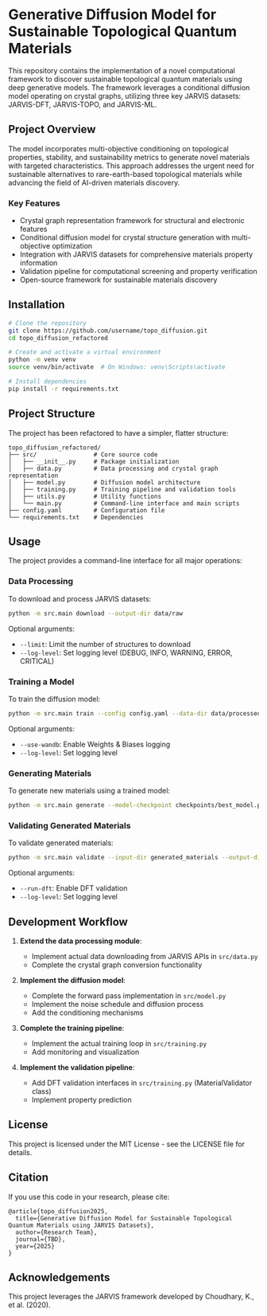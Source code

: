 # Generative Diffusion Model for Sustainable Topological Quantum Materials

This repository contains the implementation of a novel computational framework to discover sustainable topological quantum materials using deep generative models. The framework leverages a conditional diffusion model operating on crystal graphs, utilizing three key JARVIS datasets: JARVIS-DFT, JARVIS-TOPO, and JARVIS-ML.

## Project Overview

The model incorporates multi-objective conditioning on topological properties, stability, and sustainability metrics to generate novel materials with targeted characteristics. This approach addresses the urgent need for sustainable alternatives to rare-earth-based topological materials while advancing the field of AI-driven materials discovery.

### Key Features

- Crystal graph representation framework for structural and electronic features
- Conditional diffusion model for crystal structure generation with multi-objective optimization
- Integration with JARVIS datasets for comprehensive materials property information
- Validation pipeline for computational screening and property verification
- Open-source framework for sustainable materials discovery

## Installation

```bash
# Clone the repository
git clone https://github.com/username/topo_diffusion.git
cd topo_diffusion_refactored

# Create and activate a virtual environment
python -m venv venv
source venv/bin/activate  # On Windows: venv\Scripts\activate

# Install dependencies
pip install -r requirements.txt
```

## Project Structure

The project has been refactored to have a simpler, flatter structure:

```
topo_diffusion_refactored/
├── src/                # Core source code
│   ├── __init__.py     # Package initialization
│   ├── data.py         # Data processing and crystal graph representation
│   ├── model.py        # Diffusion model architecture
│   ├── training.py     # Training pipeline and validation tools
│   ├── utils.py        # Utility functions
│   └── main.py         # Command-line interface and main scripts
├── config.yaml         # Configuration file
└── requirements.txt    # Dependencies
```

## Usage

The project provides a command-line interface for all major operations:

### Data Processing

To download and process JARVIS datasets:

```bash
python -m src.main download --output-dir data/raw
```

Optional arguments:
- `--limit`: Limit the number of structures to download
- `--log-level`: Set logging level (DEBUG, INFO, WARNING, ERROR, CRITICAL)

### Training a Model

To train the diffusion model:

```bash
python -m src.main train --config config.yaml --data-dir data/processed --checkpoint-dir checkpoints
```

Optional arguments:
- `--use-wandb`: Enable Weights & Biases logging
- `--log-level`: Set logging level

### Generating Materials

To generate new materials using a trained model:

```bash
python -m src.main generate --model-checkpoint checkpoints/best_model.pt --num-samples 10 --output-dir generated_materials
```

### Validating Generated Materials

To validate generated materials:

```bash
python -m src.main validate --input-dir generated_materials --output-dir validation_results
```

Optional arguments:
- `--run-dft`: Enable DFT validation
- `--log-level`: Set logging level

## Development Workflow

1. **Extend the data processing module**:
   - Implement actual data downloading from JARVIS APIs in `src/data.py`
   - Complete the crystal graph conversion functionality

2. **Implement the diffusion model**:
   - Complete the forward pass implementation in `src/model.py`
   - Implement the noise schedule and diffusion process
   - Add the conditioning mechanisms

3. **Complete the training pipeline**:
   - Implement the actual training loop in `src/training.py`
   - Add monitoring and visualization

4. **Implement the validation pipeline**:
   - Add DFT validation interfaces in `src/training.py` (MaterialValidator class)
   - Implement property prediction

## License

This project is licensed under the MIT License - see the LICENSE file for details.

## Citation

If you use this code in your research, please cite:

```
@article{topo_diffusion2025,
  title={Generative Diffusion Model for Sustainable Topological Quantum Materials using JARVIS Datasets},
  author={Research Team},
  journal={TBD},
  year={2025}
}
```

## Acknowledgements

This project leverages the JARVIS framework developed by Choudhary, K., et al. (2020).
